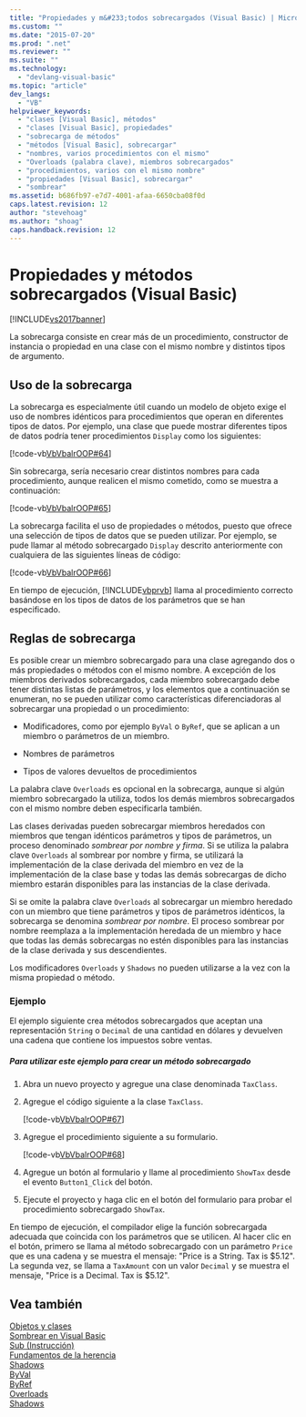 ```yaml
---
title: "Propiedades y m&#233;todos sobrecargados (Visual Basic) | Microsoft Docs"
ms.custom: ""
ms.date: "2015-07-20"
ms.prod: ".net"
ms.reviewer: ""
ms.suite: ""
ms.technology: 
  - "devlang-visual-basic"
ms.topic: "article"
dev_langs: 
  - "VB"
helpviewer_keywords: 
  - "clases [Visual Basic], métodos"
  - "clases [Visual Basic], propiedades"
  - "sobrecarga de métodos"
  - "métodos [Visual Basic], sobrecargar"
  - "nombres, varios procedimientos con el mismo"
  - "Overloads (palabra clave), miembros sobrecargados"
  - "procedimientos, varios con el mismo nombre"
  - "propiedades [Visual Basic], sobrecargar"
  - "sombrear"
ms.assetid: b686fb97-e7d7-4001-afaa-6650cba08f0d
caps.latest.revision: 12
author: "stevehoag"
ms.author: "shoag"
caps.handback.revision: 12
---
```

# Propiedades y m&#233;todos sobrecargados (Visual Basic)
[!INCLUDE[vs2017banner](../../../../visual-basic/developing-apps/includes/vs2017banner.md)]

La sobrecarga consiste en crear más de un procedimiento, constructor de instancia o propiedad en una clase con el mismo nombre y distintos tipos de argumento.  
  
## Uso de la sobrecarga  
 La sobrecarga es especialmente útil cuando un modelo de objeto exige el uso de nombres idénticos para procedimientos que operan en diferentes tipos de datos.  Por ejemplo, una clase que puede mostrar diferentes tipos de datos podría tener procedimientos `Display` como los siguientes:  
  
 [!code-vb[VbVbalrOOP#64](../../../../visual-basic/misc/codesnippet/visualbasic/VbVbalrOOP/OOP.vb#64)]  
  
 Sin sobrecarga, sería necesario crear distintos nombres para cada procedimiento, aunque realicen el mismo cometido, como se muestra a continuación:  
  
 [!code-vb[VbVbalrOOP#65](../../../../visual-basic/misc/codesnippet/visualbasic/VbVbalrOOP/OOP.vb#65)]  
  
 La sobrecarga facilita el uso de propiedades o métodos, puesto que ofrece una selección de tipos de datos que se pueden utilizar.  Por ejemplo, se pude llamar al método sobrecargado `Display` descrito anteriormente con cualquiera de las siguientes líneas de código:  
  
 [!code-vb[VbVbalrOOP#66](../../../../visual-basic/misc/codesnippet/visualbasic/VbVbalrOOP/OOP.vb#66)]  
  
 En tiempo de ejecución, [!INCLUDE[vbprvb](../../../../csharp/programming-guide/concepts/linq/includes/vbprvb-md.md)] llama al procedimiento correcto basándose en los tipos de datos de los parámetros que se han especificado.  
  
## Reglas de sobrecarga  
 Es posible crear un miembro sobrecargado para una clase agregando dos o más propiedades o métodos con el mismo nombre.  A excepción de los miembros derivados sobrecargados, cada miembro sobrecargado debe tener distintas listas de parámetros, y los elementos que a continuación se enumeran, no se pueden utilizar como características diferenciadoras al sobrecargar una propiedad o un procedimiento:  
  
-   Modificadores, como por ejemplo `ByVal` o `ByRef`, que se aplican a un miembro o parámetros de un miembro.  
  
-   Nombres de parámetros  
  
-   Tipos de valores devueltos de procedimientos  
  
 La palabra clave `Overloads` es opcional en la sobrecarga, aunque si algún miembro sobrecargado la utiliza, todos los demás miembros sobrecargados con el mismo nombre deben especificarla también.  
  
 Las clases derivadas pueden sobrecargar miembros heredados con miembros que tengan idénticos parámetros y tipos de parámetros, un proceso denominado *sombrear por nombre y firma*.  Si se utiliza la palabra clave `Overloads` al sombrear por nombre y firma, se utilizará la implementación de la clase derivada del miembro en vez de la implementación de la clase base y todas las demás sobrecargas de dicho miembro estarán disponibles para las instancias de la clase derivada.  
  
 Si se omite la palabra clave `Overloads` al sobrecargar un miembro heredado con un miembro que tiene parámetros y tipos de parámetros idénticos, la sobrecarga se denomina *sombrear por nombre*.  El proceso sombrear por nombre reemplaza a la implementación heredada de un miembro y hace que todas las demás sobrecargas no estén disponibles para las instancias de la clase derivada y sus descendientes.  
  
 Los modificadores `Overloads` y `Shadows` no pueden utilizarse a la vez con la misma propiedad o método.  
  
### Ejemplo  
 El ejemplo siguiente crea métodos sobrecargados que aceptan una representación `String` o `Decimal` de una cantidad en dólares y devuelven una cadena que contiene los impuestos sobre ventas.  
  
##### Para utilizar este ejemplo para crear un método sobrecargado  
  
1.  Abra un nuevo proyecto y agregue una clase denominada `TaxClass`.  
  
2.  Agregue el código siguiente a la clase `TaxClass`.  
  
     [!code-vb[VbVbalrOOP#67](../../../../visual-basic/misc/codesnippet/visualbasic/VbVbalrOOP/OOP.vb#67)]  
  
3.  Agregue el procedimiento siguiente a su formulario.  
  
     [!code-vb[VbVbalrOOP#68](../../../../visual-basic/misc/codesnippet/visualbasic/VbVbalrOOP/OOP.vb#68)]  
  
4.  Agregue un botón al formulario y llame al procedimiento `ShowTax` desde el evento `Button1_Click` del botón.  
  
5.  Ejecute el proyecto y haga clic en el botón del formulario para probar el procedimiento sobrecargado `ShowTax`.  
  
 En tiempo de ejecución, el compilador elige la función sobrecargada adecuada que coincida con los parámetros que se utilicen.  Al hacer clic en el botón, primero se llama al método sobrecargado con un parámetro `Price` que es una cadena y se muestra el mensaje: "Price is a String.  Tax is $5.12".  La segunda vez, se llama a `TaxAmount` con un valor `Decimal` y se muestra el mensaje, "Price is a Decimal.  Tax is $5.12".  
  
## Vea también  
 [Objetos y clases](../../../../visual-basic/programming-guide/language-features/objects-and-classes/index.md)   
 [Sombrear en Visual Basic](../../../../visual-basic/programming-guide/language-features/declared-elements/shadowing.md)   
 [Sub \(Instrucción\)](../../../../visual-basic/language-reference/statements/sub-statement.md)   
 [Fundamentos de la herencia](../../../../visual-basic/programming-guide/language-features/objects-and-classes/inheritance-basics.md)   
 [Shadows](../../../../visual-basic/language-reference/modifiers/shadows.md)   
 [ByVal](../../../../visual-basic/language-reference/modifiers/byval.md)   
 [ByRef](../../../../visual-basic/language-reference/modifiers/byref.md)   
 [Overloads](../../../../visual-basic/language-reference/modifiers/overloads.md)   
 [Shadows](../../../../visual-basic/language-reference/modifiers/shadows.md)